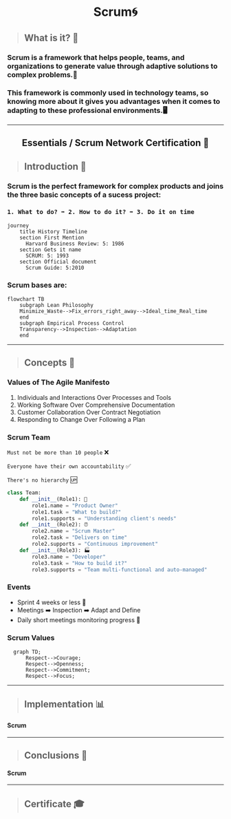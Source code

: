 <h1 align="center"> Scrum🌀</h1>

>## What is it? 🤔
### Scrum is a framework that helps people, teams, and organizations to generate value through adaptive solutions to complex problems.💬 
### This framework is commonly used in technology teams, so knowing more about it gives you advantages when it comes to adapting to these professional environments.🖥️
---
<h2 align="center"> Essentials / Scrum Network Certification 📜</h2>

>## Introduction 💾
### Scrum is the perfect framework for complex products and joins the three basic concepts of a sucess project: 
### `1. What to do? ➡️ 2. How to do it? ➡️ 3. Do it on time`

```mermaid
journey
    title History Timeline
    section First Mention
      Harvard Business Review: 5: 1986 
    section Gets it name
      SCRUM: 5: 1993
    section Official document
      Scrum Guide: 5:2010
```
### Scrum bases are:
```mermaid
flowchart TB
    subgraph Lean Philosophy
    Minimize_Waste-->Fix_errors_right_away-->Ideal_time_Real_time
    end
    subgraph Empirical Process Control
    Transparency-->Inspection-->Adaptation
    end
```
---

>## Concepts 🔧
### Values of The Agile Manifesto
1. Individuals and Interactions Over Processes and Tools
2. Working Software Over Comprehensive Documentation
3. Customer Collaboration Over Contract Negotiation
4. Responding to Change Over Following a Plan

### Scrum Team
`Must not be more than 10 people` ❌

`Everyone have their own accountability` ✅

`There's no hierarchy` 🆙

```python
class Team:
    def __init__(Role1): 🎯
        role1.name = "Product Owner" 
        role1.task = "What to build?"
        role1.supports = "Understanding client's needs"
    def __init__(Role2): ⏰
        role2.name = "Scrum Master" 
        role2.task = "Delivers on time"
        role2.supports = "Continuous improvement"
    def __init__(Role3): 🏭
        role3.name = "Developer" 
        role3.task = "How to build it?"
        role3.supports = "Team multi-functional and auto-managed"
```
### Events
- Sprint 4 weeks or less 📆
- Meetings ➡️ Inspection ➡️ Adapt and Define
- Daily short meetings monitoring progress 📌

### Scrum Values
```mermaid
  graph TD;
      Respect-->Courage;
      Respect-->Openness;
      Respect-->Commitment;
      Respect-->Focus;     
```



---

>## Implementation 📊
#### Scrum
---

>## Conclusions 📂
#### Scrum
---

>## Certificate 🎓



